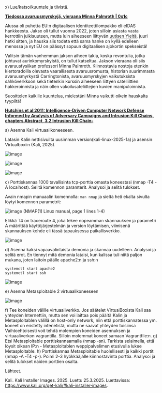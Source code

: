 x) Lue/katso/kuuntele ja tiivistä. 

**[Tiedossa avaruusmyrskyjä, vieraana Minna Palmroth | 0x1c](https://hakkerit.libsyn.com/tiedossa-avaruusmyrskyj-0x22)**

Alussa oli puhetta EU:n digitaalisen identiteettilompakko eli eIDAS hankkeesta. Jakso oli tullut vuonna 2022, joten silloin asiasta vasta kerrottiin julkisuuteen, mutta luin aiheeseen liittyvän [uutisen Yleltä](https://yle.fi/a/74-20151765), juuri hetki sitten, ja hauska siis todeta että sama hanke on kyllä edelleen menossa ja nyt EU on päässyt sopuun digitaalisen ajokortin spekseistä!

Valitsin tämän vanhemman jakson aiheen takia, koska revontulia, jotka johtuvat aurinkomyrskyistä, on tullut katseltua. Jakson vieraana oli siis avaruusfysiikan professori Minna Palmroth. Kiinnostavia nostoja etenkin kiertoradoilla olevasta vaarallisesta avaruusromusta, historian suurimmasta avaruusmyrkystä Carringtonista, avaruusmyrskyjen vaikutuksista sähköverkkoon sekä tietenkin kurssin aiheeseen liittyen satelliittien hakkeroinnista ja näin ollen vakoilusateliittejien kuvien manipuloinnista. 

Suosittelen kaikille kuuntelua, mielestäni Minna vaikutti oikein hauskalta tyypiltä!

**[Hutchins et al 2011: Intelligence-Driven Computer Network Defense Informed by Analysis of Adversary Campaigns and Intrusion Kill Chains, chapters Abstract, 3.2 Intrusion Kill Chain-](https://lockheedmartin.com/content/dam/lockheed-martin/rms/documents/cyber/LM-White-Paper-Intel-Driven-Defense.pdf)**





a) Asenna Kali virtuaalikoneeseen.

Latasin Kalin nettisivuilta uusimman version(kali-linux-2025-1a) ja asensin Virtualboxiin (Kali, 2025). 

![image](https://github.com/user-attachments/assets/02a37511-2b5b-47e5-940d-74c8e7393752)

![image](https://github.com/user-attachments/assets/f2e14c3c-59f3-402d-97f7-7fdb579eaefc)

![image](https://github.com/user-attachments/assets/a293d4f3-4977-4cf5-a7d6-a5713d70f31a)

c) Porttiskannaa 1000 tavallisinta tcp-porttia omasta koneestasi (nmap -T4 -A localhost). Selitä komennon paramterit. Analysoi ja selitä tulokset.

Avain nmapin manuaalin komennolla: `man nmap` ja sieltä heti ekalta sivulta löytyi komennon parametrit:

![image](https://github.com/user-attachments/assets/65dd0042-348c-433d-9a78-3985de0fa9e1) (NMAP(1) Linux manual, page 1 lines 1-4)

Elikkä T4 on traceroute 4, joka tekee nopeamman skannauksen ja parametri A määrittää käyttöjärjestelmän ja version löytämisen, viimisenä skannauksen kohde eli tässä tapauksessa paikallisverkko. 

![image](https://github.com/user-attachments/assets/cec4f029-1177-44b7-b916-4bf2aa191ebf)


d) Asenna kaksi vapaavalintaista demonia ja skannaa uudelleen. Analysoi ja selitä erot.
En tiennyt mitä demonia lataisi, kun kalissa tuli niitä paljon mukana, joten laitoin päälle apache2:n ja ssh:n 

```
systemctl start apache2
systemctl start ssh
```

![image](https://github.com/user-attachments/assets/27f4de5a-db62-40a7-ac29-d69b12582c2a)


e) Asenna Metasploitable 2 virtuaalikoneeseen

![image](https://github.com/user-attachments/assets/844a7da5-4d66-454e-b7b3-657a17869eae)

f) Tee koneiden välille virtuaaliverkko. Jos säätelet VirtualBoxista
Kali saa yhteyden Internettiin, mutta sen voi laittaa pois päältä
Kalin ja Metasploitablen välillä on host-only network, niin että porttiskannatessa ym. koneet on eristetty intenetistä, mutta ne saavat yhteyden toisiinsa
Vaihtoehtoisesti voit tehdä molempien koneiden asennuksen ja virtuaaliverkon vagrantilla. Silloin molemmat koneet samaan Vagrantfile:n.
g) Etsi Metasploitable porttiskannaamalla (nmap -sn). Tarkista selaimella, että löysit oikean IP:n - Metasploitablen weppipalvelimen etusivulla lukee Metasploitable.
h) Porttiskannaa Metasploitable huolellisesti ja kaikki portit (nmap -A -T4 -p-). Poimi 2-3 hyökkääjälle kiinnostavinta porttia. Analysoi ja selitä tulokset näiden porttien osalta.

Lähteet.

Kali. Kali Installer Images.  2025. Luettu 25.3.2025. Luettavissa: https://www.kali.org/get-kali/#kali-installer-images.
